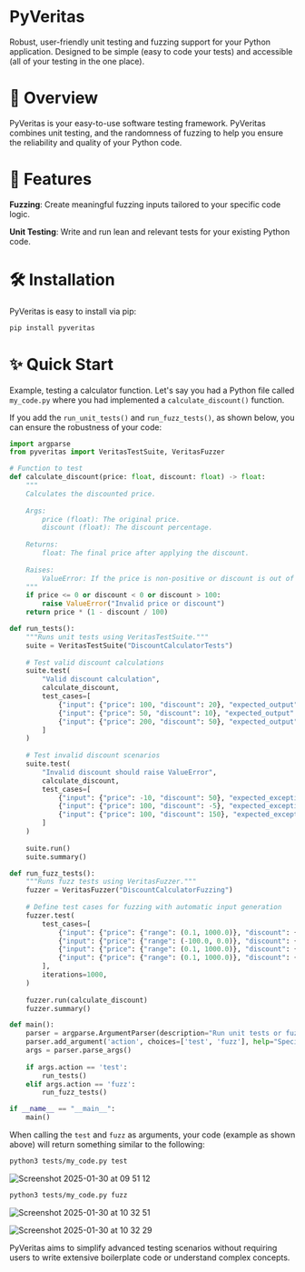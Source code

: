 # PyVeritas

Robust, user-friendly unit testing and fuzzing support for your Python application. Designed to be simple (easy to code your tests) and accessible (all of your testing in the one place).

# 🚀 Overview

PyVeritas is your easy-to-use software testing framework. PyVeritas combines unit testing, and the randomness of fuzzing to help you ensure the reliability and quality of your Python code.

# 🌟 Features

**Fuzzing**: Create meaningful fuzzing inputs tailored to your specific code logic.

**Unit Testing**: Write and run lean and relevant tests for your existing Python code.

# 🛠️ Installation

PyVeritas is easy to install via pip:

```bash
pip install pyveritas
```

# ✨ Quick Start

Example, testing a calculator function. Let's say you had a Python file called `my_code.py` where you had implemented a `calculate_discount()` function. 

If you add the `run_unit_tests()` and `run_fuzz_tests()`, as shown below, you can ensure the robustness of your code:

```python
import argparse
from pyveritas import VeritasTestSuite, VeritasFuzzer

# Function to test
def calculate_discount(price: float, discount: float) -> float:
    """
    Calculates the discounted price.
    
    Args:
        price (float): The original price.
        discount (float): The discount percentage.
    
    Returns:
        float: The final price after applying the discount.
    
    Raises:
        ValueError: If the price is non-positive or discount is out of range.
    """
    if price <= 0 or discount < 0 or discount > 100:
        raise ValueError("Invalid price or discount")
    return price * (1 - discount / 100)

def run_tests():
    """Runs unit tests using VeritasTestSuite."""
    suite = VeritasTestSuite("DiscountCalculatorTests")
    
    # Test valid discount calculations
    suite.test(
        "Valid discount calculation",
        calculate_discount,
        test_cases=[
            {"input": {"price": 100, "discount": 20}, "expected_output": 80},
            {"input": {"price": 50, "discount": 10}, "expected_output": 45},
            {"input": {"price": 200, "discount": 50}, "expected_output": 100},
        ]
    )
    
    # Test invalid discount scenarios
    suite.test(
        "Invalid discount should raise ValueError",
        calculate_discount,
        test_cases=[
            {"input": {"price": -10, "discount": 50}, "expected_exception": ValueError},
            {"input": {"price": 100, "discount": -5}, "expected_exception": ValueError},
            {"input": {"price": 100, "discount": 150}, "expected_exception": ValueError},
        ]
    )
    
    suite.run()
    suite.summary()

def run_fuzz_tests():
    """Runs fuzz tests using VeritasFuzzer."""
    fuzzer = VeritasFuzzer("DiscountCalculatorFuzzing")
    
    # Define test cases for fuzzing with automatic input generation
    fuzzer.test(
        test_cases=[
            {"input": {"price": {"range": (0.1, 1000.0)}, "discount": {"range": (0.0, 100.0)}}, "expected_output": None},
            {"input": {"price": {"range": (-100.0, 0.0)}, "discount": {"range": (0.0, 100.0)}}, "expected_exception": ValueError},
            {"input": {"price": {"range": (0.1, 1000.0)}, "discount": {"range": (-10.0, 0.0)}}, "expected_exception": ValueError},
            {"input": {"price": {"range": (0.1, 1000.0)}, "discount": {"range": (100.0, 150.0)}}, "expected_exception": ValueError},
        ],
        iterations=1000,
    )
    
    fuzzer.run(calculate_discount)
    fuzzer.summary()

def main():
    parser = argparse.ArgumentParser(description="Run unit tests or fuzz tests with PyVeritas.")
    parser.add_argument('action', choices=['test', 'fuzz'], help="Specify 'test' for unit tests or 'fuzz' for fuzzing tests.")
    args = parser.parse_args()
    
    if args.action == 'test':
        run_tests()
    elif args.action == 'fuzz':
        run_fuzz_tests()

if __name__ == "__main__":
    main()
```

When calling the `test` and `fuzz` as arguments, your code (example as shown above) will return something similar to the following:

```bash
python3 tests/my_code.py test
```

![Screenshot 2025-01-30 at 09 51 12](https://github.com/user-attachments/assets/af0baad8-1416-4418-a589-818cc47fb3b8)

```bash
python3 tests/my_code.py fuzz
```

![Screenshot 2025-01-30 at 10 32 51](https://github.com/user-attachments/assets/dde0503b-4bcc-4ab2-934a-f398f15e92b1)

![Screenshot 2025-01-30 at 10 32 29](https://github.com/user-attachments/assets/d100058f-4973-43b6-ae37-d0b3fdcd5b1f)

PyVeritas aims to simplify advanced testing scenarios without requiring users to write extensive boilerplate code or understand complex concepts.
